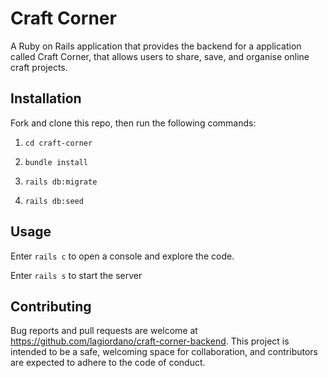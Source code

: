 # Craft Corner

A Ruby on Rails application that provides the backend for a application called Craft Corner, that allows users to share, save, and organise online craft projects. 


## Installation

Fork and clone this repo, then run the following commands:

1. `cd craft-corner`

2. `bundle install`

3. `rails db:migrate`

4. `rails db:seed`


## Usage 

Enter `rails c` to open a console and explore the code. 

Enter `rails s` to start the server


## Contributing

Bug reports and pull requests are welcome at https://github.com/lagiordano/craft-corner-backend. This project is intended to be a safe, welcoming space for collaboration, and contributors are expected to adhere to the code of conduct. 

